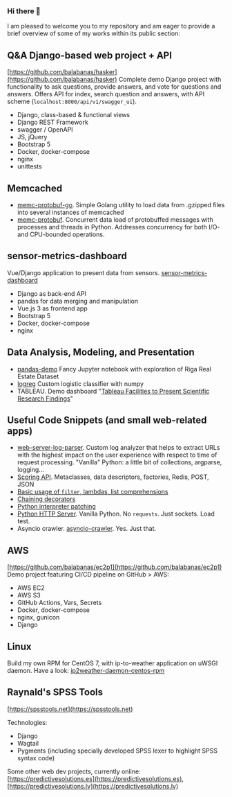 ### Hi there 👋

<!--
**balabanas/balabanas** is a ✨ _special_ ✨ repository because its `README.md` (this file) appears on your GitHub profile.

Here are some ideas to get you started:

- 🔭 I’m currently working on ...
- 🌱 I’m currently learning ...
- 👯 I’m looking to collaborate on ...
- 🤔 I’m looking for help with ...
- 💬 Ask me about ...
- 📫 How to reach me: ...
- 😄 Pronouns: ...
- ⚡ Fun fact: ...
-->

I am pleased to welcome you to my repository and am eager to provide a brief overview of some of my works within its public section:

## Q&A Django-based web project + API
[https://github.com/balabanas/hasker](https://github.com/balabanas/hasker)
Complete demo Django project with functionality to ask questions, provide answers, and vote for questions and answers. Offers API for index, search question and answers, with API scheme (`localhost:8000/api/v1/swagger_ui`).

* Django, class-based & functional views
* Django REST Framework
* swagger / OpenAPI
* JS, jQuery
* Bootstrap 5
* Docker, docker-compose
* nginx
* unittests

## Memcached
* [memc-protobuf-go](https://github.com/balabanas/memc-protobuf-go). Simple Golang utility to load data from .gzipped files into several instances of memcached
* [memc-protobuf](https://github.com/balabanas/memc-protobuf). Concurrent data load of protobuffed messages with processes and threads in Python. Addresses concurrency for both I/O- and CPU-bounded operations.

## sensor-metrics-dashboard
Vue/Django application to present data from sensors. [sensor-metrics-dashboard](https://github.com/balabanas/sensor-metrics-dashboard)

* Django as back-end API
* pandas for data merging and manipulation
* Vue.js 3 as frontend app
* Bootstrap 5
* Docker, docker-compose
* nginx

## Data Analysis, Modeling, and Presentation
* [pandas-demo](https://github.com/balabanas/pandas-demo/blob/main/real_riga.ipynb) Fancy Jupyter notebook with exploration of Riga Real Estate Dataset
* [logreg](https://github.com/balabanas/logreg) Custom logistic classifier with numpy
* TABLEAU. Demo dashboard "[Tableau Facilities to Present Scientific Research Findings](https://public.tableau.com/app/profile/balabanas/viz/Book2_16750662744740/TableauFacilitiestoPresentScientificResearchFindings)"


## Useful Code Snippets (and small web-related apps)
* [web-server-log-parser](https://github.com/balabanas/web-server-log-parser). Custom log analyzer that helps to extract URLs with the highest impact on the user experience with respect to time of request processing. "Vanilla" Python: a little bit of collections, argparse, logging...
* [Scoring API](https://github.com/balabanas/code-snippets/tree/main/scoring_api). Metaclasses, data descriptors, factories, Redis, POST, JSON
* [Basic usage of `filter`, lambdas, list comprehensions](https://github.com/balabanas/code-snippets/blob/main/functions/functions.py)
* [Chaining decorators](https://github.com/balabanas/code-snippets/tree/main/decorators)
* [Python interpreter patching](https://github.com/balabanas/code-snippets/tree/main/python-interpreter-patching)
* [Python HTTP Server](https://github.com/balabanas/python-http-server). Vanilla Python. No `requests`. Just sockets. Load test.
* Asyncio crawler. [asyncio-crawler](https://github.com/balabanas/asyncio-crawler). Yes. Just that. 

## AWS
[https://github.com/balabanas/ec2p1](https://github.com/balabanas/ec2p1)
Demo project featuring CI/CD pipeline on GitHub > AWS:

* AWS EC2
* AWS S3
* GitHub Actions, Vars, Secrets
* Docker, docker-compose
* nginx, gunicon
* Django

## Linux
Build my own RPM for CentOS 7, with ip-to-weather application on uWSGI daemon. Have a look: [ip2weather-daemon-centos-rpm](https://github.com/balabanas/ip2weather-daemon-centos-rpm)


## Raynald's SPSS Tools

[https://spsstools.net](https://spsstools.net)

Technologies:

* Django
* Wagtail
* Pygments (including specially developed SPSS lexer to highlight SPSS syntax code)

Some other web dev projects, currently online: [https://predictivesolutions.es](https://predictivesolutions.es), [https://predictivesolutions.lv](https://predictivesolutions.lv)
